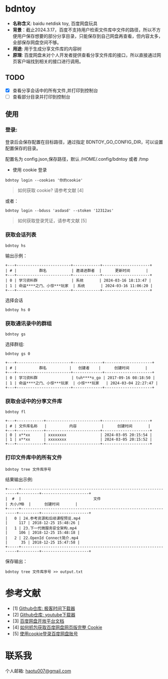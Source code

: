 # bdntoy

- **名称含义**: baidu netdisk toy, 百度网盘玩具
- **背景**：截止2024.3.17，百度不支持用户检索文件库中文件的路径，所以不方便用户保存想要的部分分享目录，只能保存到自己网盘再查看，但内容太多，全部保存网盘空间不够。
- **用途**: 用于生成分享文件库的内容树
- **原理**: 百度网盘未对个人开发者提供查看分享文件库的接口，所以直接通过网页客户端找到相关的接口进行调用。

## TODO
- [x] 查看分享会话中的所有文件,并打印到控制台
- [ ] 查看部分目录并打印到控制台

## 使用

### 登录:
登录后会保存配置在目标路径，通过指定 BDNTOY_GO_CONFIG_DIR，可以设置配置保存的目录。 

配置名为 config.json,保存路径，默认 /HOME/.config/bdntoy 或者 /tmp



- 使用 cookie 登录
```shell
bdntoy login --cookies '你的cookie'
```

> 如何获取 cookie? 请参考文献 [4]

或者：
```shell
bdntoy login --bduss 'asdasd' --stoken '12312as'
```

> 如何获取登录凭证，请参考文献 [5]

### 获取会话列表

```shell
bdntoy hs
```

输出示例：
```text
+---+------------------------+------------+---------------------+
| # |          群名           | 邀请进群者  |      更新时间       |
+---+------------------------+------------+---------------------+
| 0 | 学习资料群               | 系统       | 2024-03-16 18:13:47 |
| 1 | 命运****之门、小惊***玩家  | 系统       | 2024-03-16 11:06:20 |
+---+------------------------+------------+---------------------+
```

选择会话
```shell
bdntoy hs 0
```

### 获取通讯录中的群组
```shell
bdntoy gs
```

选择群组:
```shell
bdntoy gs 0
```

```text
+---+------------------------+-------------+---------------------+
| # |          群名          |   创建者    |      创建时间       |
+---+------------------------+-------------+---------------------+
| 0 | 学习资料群               | tuh****o_go | 2017-09-16 08:18:50 |
| 1 | 命运****之门、小惊***玩家  | 小惊***玩家   | 2024-03-04 22:27:47 |
+---+------------------------+-------------+---------------------+
```

### 获取会话中的分享文件库

```shell
bdntoy fl
```

```text
+---+------------+------------------------+---------------------+
| # | 文件库名称   |          内容           |      创建时间       |
+---+------------+------------------------+---------------------+
| 0 | x**xx      | xxxxxxxx               | 2024-03-05 20:15:54 |
| 1 | x**xx      | xxxxxxxx               | 2024-03-05 20:15:52 |
+---+------------+------------------------+---------------------+
```

### 打印文件库中的所有文件
```shell
bdntoy tree 文件库序号
```
结果输出示例:
```text
+-----+--------------------------------------------------------------------+---------+---------------------+
|  #  |                                文件                                 | 大小/MB  |      创建时间       |
+-----+--------------------------------------------------------------------+---------+---------------------+
|   0 | 24.参考资源和后续课程预览.mp4                                          |     117 | 2018-12-25 15:48:26 |
|   1 | 23.下一代微服务安全架构.mp4                                            |     106 | 2018-12-25 15:48:18 |
|   2 | 22.OpenId Connect简介.mp4                                           |      35 | 2018-12-25 15:47:58 |
+-----+--------------------------------------------------------------------+---------+---------------------+
```

保存输出：
```shell
bdntoy tree 文件库序号 >> output.txt
```

# 参考文献
- [1] [Github仓库: 极客时间下载器](https://github.com/mmzou/geektime-dl)
- [2] [Github仓库: youtube下载器](https://github.com/kkdai/youtube) 
- [3] [百度网盘开放平台文档](https://pan.baidu.com/union/document/basic)
- [4] [如何抓包获取百度网盘网页版完整 Cookie](https://blog.imwcr.cn/2022/11/24/%E5%A6%82%E4%BD%95%E6%8A%93%E5%8C%85%E8%8E%B7%E5%8F%96%E7%99%BE%E5%BA%A6%E7%BD%91%E7%9B%98%E7%BD%91%E9%A1%B5%E7%89%88%E5%AE%8C%E6%95%B4-cookie/)
- [5] [使用cookie登录百度网盘账号](https://blog.csdn.net/weixin_39734304/article/details/102418180)

# 联系我

个人邮箱: haotu007@gmail.com
